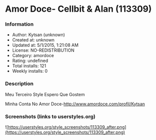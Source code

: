 # Amor Doce- Cellbit & Alan (113309)

### Information
- Author: Kytsan (unknown)
- Created at: unknown
- Updated at: 5/1/2015, 1:21:08 AM
- License: NO-REDISTRIBUTION
- Category: amordoce
- Rating: undefined
- Total installs: 121
- Weekly installs: 0


### Description
Meu Terceiro Style Espero Que Gostem

Minha Conta No Amor Doce-http://www.amordoce.com/profil/Kytsan


### Screenshots (links to userstyles.org)
![https://userstyles.org/style_screenshots/113309_after.png](https://userstyles.org/style_screenshots/113309_after.png)


